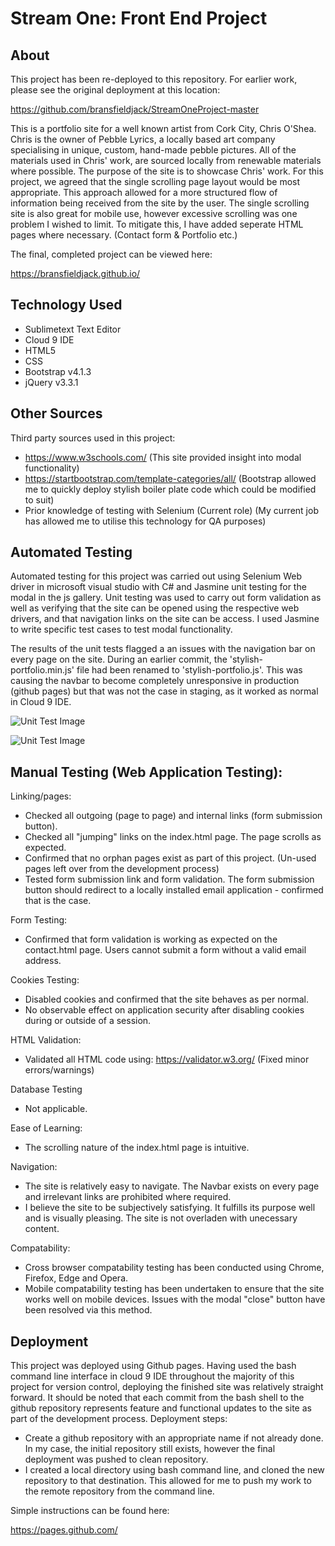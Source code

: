# Stream One: Front End Project

## About

This project has been re-deployed to this repository. For earlier work, please see the original deployment at this location:

https://github.com/bransfieldjack/StreamOneProject-master

This is a portfolio site for a well known artist from Cork City, Chris O'Shea. 
Chris is the owner of Pebble Lyrics, a locally based art company specialising in unique, custom, hand-made pebble pictures. 
All of the materials used in Chris' work, are sourced locally from renewable materials where possible. 
The purpose of the site is to showcase Chris' work. 
For this project, we agreed that the single scrolling page layout would be most appropriate. 
This approach allowed for a more structured flow of information being received from the site by the user. 
The single scrolling site is also great for mobile use, however excessive scrolling was one problem I wished to limit. 
To mitigate this, I have added seperate HTML pages where necessary. (Contact form & Portfolio etc.)

The final, completed project can be viewed here:

https://bransfieldjack.github.io/

## Technology Used

 * Sublimetext Text Editor
 * Cloud 9 IDE
 * HTML5
 * CSS
 * Bootstrap v4.1.3
 * jQuery v3.3.1

## Other Sources

Third party sources used in this project:

 - https://www.w3schools.com/
   (This site provided insight into modal functionality)
 - https://startbootstrap.com/template-categories/all/
   (Bootstrap allowed me to quickly deploy stylish boiler plate code which could be modified to suit)
 - Prior knowledge of testing with Selenium (Current role)
   (My current job has allowed me to utilise this technology for QA purposes)

## Automated Testing

Automated testing for this project was carried out using Selenium Web driver in microsoft visual studio with C# and Jasmine unit testing for the modal in the js gallery. 
Unit testing was used to carry out form validation as well as verifying that the site can be opened using the respective web drivers, and that navigation links on the site can be access. 
I used Jasmine to write specific test cases to test modal functionality. 

The results of the unit tests flagged a an issues with the navigation bar on every page on the site. 
During an earlier commit, the 'stylish-portfolio.min.js' file had been renamed to 'stylish-portfolio.js'. 
This was causing the navbar to become completely unresponsive in production (github pages) but that was not the case in staging, as it worked as normal in Cloud 9 IDE. 

![Unit Test Image](https://s3-ap-southeast-2.amazonaws.com/stream-one-project/selenium_unit_test.PNG)

![Unit Test Image](https://s3-ap-southeast-2.amazonaws.com/stream-one-project/jasmine_modal_failing_tests.PNG)

## Manual Testing (Web Application Testing):

Linking/pages:

 - Checked all outgoing (page to page) and internal links (form submission button).
 - Checked all "jumping" links on the index.html page. The page scrolls as expected. 
 - Confirmed that no orphan pages exist as part of this project. (Un-used pages left over from the development process)
 - Tested form submission link and form validation. The form submission button should redirect to a locally installed email application - confirmed that is the case. 
	
Form Testing:

 - Confirmed that form validation is working as expected on the contact.html page. Users cannot submit a form without a valid email address. 
	
Cookies Testing:

 - Disabled cookies and confirmed that the site behaves as per normal. 
 - No observable effect on application security after disabling cookies during or outside of a session. 

HTML Validation:

 - Validated all HTML code using: https://validator.w3.org/ (Fixed minor errors/warnings)

Database Testing

 - Not applicable.

Ease of Learning:

 - The scrolling nature of the index.html page is intuitive. 

Navigation:

 - The site is relatively easy to navigate. The Navbar exists on every page and irrelevant links are prohibited where required. 
 - I believe the site to be subjectively satisfying. It fulfills its purpose well and is visually pleasing. The site is not overladen with unecessary content. 

Compatability:

 - Cross browser compatability testing has been conducted using Chrome, Firefox, Edge and Opera. 
 - Mobile compatability testing has been undertaken to ensure that the site works well on mobile devices. Issues with the modal "close" button have been resolved via this method. 

## Deployment

This project was deployed using Github pages. 
Having used the bash command line interface in cloud 9 IDE throughout the majority of this project for version control, deploying the finished site was relatively straight forward. 
It should be noted that each commit from the bash shell to the github repository represents feature and functional updates to the site as part of the development process. 
Deployment steps:

 - Create a github repository with an appropriate name if not already done. In my case, the initial repository still exists, however the final deployment was pushed to clean repository. 
 - I created a local directory using bash command line, and cloned the new repository to that destination. This allowed for me to push my work to the remote repository from the command line. 

Simple instructions can be found here:

https://pages.github.com/

